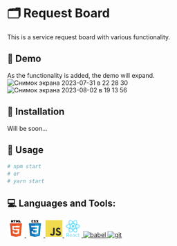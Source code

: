 # 🗂️ Request Board 

This is a service request board with various functionality.

## 👾 Demo

As the functionality is added, the demo will expand.
<img width="1433" alt="Снимок экрана 2023-07-31 в 22 28 30" src="https://github.com/walkerman-on/request-board/assets/82907949/1de77ccf-b856-4ae2-a1d1-2cb5bbb04234">
<img width="1440" alt="Снимок экрана 2023-08-02 в 19 13 56" src="https://github.com/walkerman-on/request-board/assets/82907949/165a9fd4-88e6-45fd-8784-beff36b1ae78">


## 💽 Installation
Will be soon...

## 🚀 Usage
```bash
# npm start
# or
# yarn start
```

## 💻 Languages and Tools:
<p align="left"><a href="https://www.w3.org/html/" target="_blank" rel="noreferrer"> <img src="https://raw.githubusercontent.com/devicons/devicon/master/icons/html5/html5-original-wordmark.svg" alt="html5" width="40" height="40"/> </a>   <a href="https://www.w3schools.com/css/" target="_blank" rel="noreferrer"> <img src="https://raw.githubusercontent.com/devicons/devicon/master/icons/css3/css3-original-wordmark.svg" alt="css3" width="40" height="40"/> </a> <a href="https://developer.mozilla.org/en-US/docs/Web/JavaScript" target="_blank" rel="noreferrer"> <img src="https://raw.githubusercontent.com/devicons/devicon/master/icons/javascript/javascript-original.svg" alt="javascript" width="40" height="40"/> </a> <a href="https://reactjs.org/" target="_blank" rel="noreferrer"> <img src="https://raw.githubusercontent.com/devicons/devicon/master/icons/react/react-original-wordmark.svg" alt="react" width="40" height="40"/> </a> <a href="https://babeljs.io/" target="_blank" rel="noreferrer"> <img src="https://www.vectorlogo.zone/logos/babeljs/babeljs-icon.svg" alt="babel" width="40" height="40"/> </a><a href="https://git-scm.com/" target="_blank" rel="noreferrer"> <img src="https://www.vectorlogo.zone/logos/git-scm/git-scm-icon.svg" alt="git" width="40" height="40"/> </a> </p>
 
